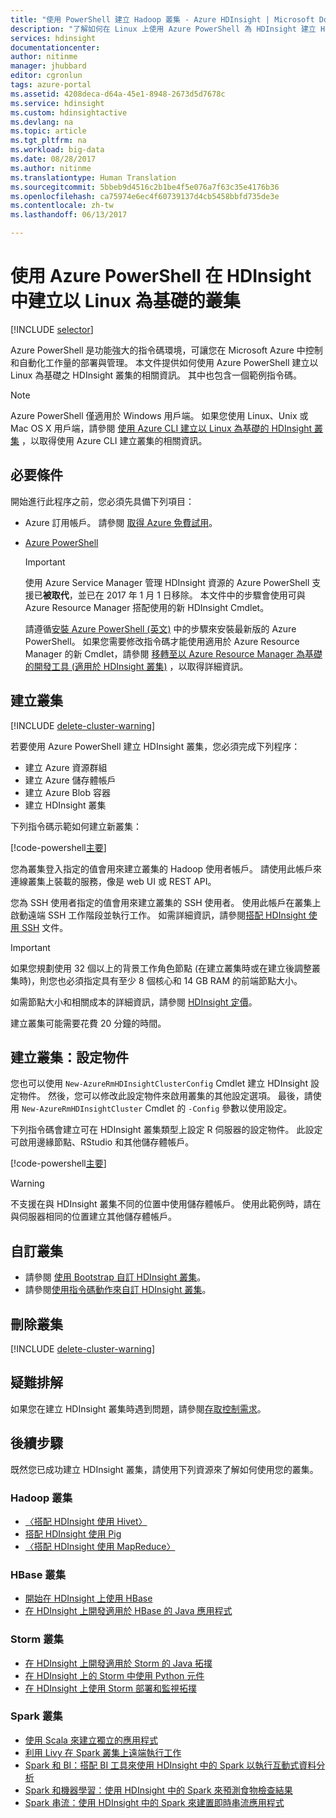 ```yaml
---
title: "使用 PowerShell 建立 Hadoop 叢集 - Azure HDInsight | Microsoft Docs"
description: "了解如何在 Linux 上使用 Azure PowerShell 為 HDInsight 建立 Hadoop、HBase、Storm 或 Spark 叢集。"
services: hdinsight
documentationcenter: 
author: nitinme
manager: jhubbard
editor: cgronlun
tags: azure-portal
ms.assetid: 4208deca-d64a-45e1-8948-2673d5d7678c
ms.service: hdinsight
ms.custom: hdinsightactive
ms.devlang: na
ms.topic: article
ms.tgt_pltfrm: na
ms.workload: big-data
ms.date: 08/28/2017
ms.author: nitinme
ms.translationtype: Human Translation
ms.sourcegitcommit: 5bbeb9d4516c2b1be4f5e076a7f63c35e4176b36
ms.openlocfilehash: ca75974e6ec4f60739137d4cb5458bbfd735de3e
ms.contentlocale: zh-tw
ms.lasthandoff: 06/13/2017

---
```

# <a name="create-linux-based-clusters-in-hdinsight-using-azure-powershell"></a>使用 Azure PowerShell 在 HDInsight 中建立以 Linux 為基礎的叢集

[!INCLUDE [selector](../../includes/hdinsight-create-linux-cluster-selector.md)]

Azure PowerShell 是功能強大的指令碼環境，可讓您在 Microsoft Azure 中控制和自動化工作量的部署與管理。 本文件提供如何使用 Azure PowerShell 建立以 Linux 為基礎之 HDInsight 叢集的相關資訊。 其中也包含一個範例指令碼。

> [!NOTE]
> Azure PowerShell 僅適用於 Windows 用戶端。 如果您使用 Linux、Unix 或 Mac OS X 用戶端，請參閱 [使用 Azure CLI 建立以 Linux 為基礎的 HDInsight 叢集](hdinsight-hadoop-create-linux-clusters-azure-cli.md) ，以取得使用 Azure CLI 建立叢集的相關資訊。

## <a name="prerequisites"></a>必要條件
開始進行此程序之前，您必須先具備下列項目：

* Azure 訂用帳戶。 請參閱 [取得 Azure 免費試用](https://azure.microsoft.com/documentation/videos/get-azure-free-trial-for-testing-hadoop-in-hdinsight/)。
* [Azure PowerShell](/powershell/azure/install-azurerm-ps)

    > [!IMPORTANT]
    > 使用 Azure Service Manager 管理 HDInsight 資源的 Azure PowerShell 支援已**被取代**，並已在 2017 年 1 月 1 日移除。 本文件中的步驟會使用可與 Azure Resource Manager 搭配使用的新 HDInsight Cmdlet。
    >
    > 請遵循[安裝 Azure PowerShell (英文)](https://docs.microsoft.com/powershell/azure/install-azurerm-ps) 中的步驟來安裝最新版的 Azure PowerShell。 如果您需要修改指令碼才能使用適用於 Azure Resource Manager 的新 Cmdlet，請參閱 [移轉至以 Azure Resource Manager 為基礎的開發工具 (適用於 HDInsight 叢集)](hdinsight-hadoop-development-using-azure-resource-manager.md) ，以取得詳細資訊。

## <a name="create-cluster"></a>建立叢集

[!INCLUDE [delete-cluster-warning](../../includes/hdinsight-delete-cluster-warning.md)]

若要使用 Azure PowerShell 建立 HDInsight 叢集，您必須完成下列程序：

* 建立 Azure 資源群組
* 建立 Azure 儲存體帳戶
* 建立 Azure Blob 容器
* 建立 HDInsight 叢集

下列指令碼示範如何建立新叢集：

[!code-powershell[主要](../../powershell_scripts/hdinsight/create-cluster/create-cluster.ps1?range=5-71)]

您為叢集登入指定的值會用來建立叢集的 Hadoop 使用者帳戶。 請使用此帳戶來連線叢集上裝載的服務，像是 web UI 或 REST API。

您為 SSH 使用者指定的值會用來建立叢集的 SSH 使用者。 使用此帳戶在叢集上啟動遠端 SSH 工作階段並執行工作。 如需詳細資訊，請參閱[搭配 HDInsight 使用 SSH](hdinsight-hadoop-linux-use-ssh-unix.md) 文件。

> [!IMPORTANT]
> 如果您規劃使用 32 個以上的背景工作角色節點 (在建立叢集時或在建立後調整叢集時)，則您也必須指定具有至少 8 個核心和 14 GB RAM 的前端節點大小。
>
> 如需節點大小和相關成本的詳細資訊，請參閱 [HDInsight 定價](https://azure.microsoft.com/pricing/details/hdinsight/)。

建立叢集可能需要花費 20 分鐘的時間。

## <a name="create-cluster-configuration-object"></a>建立叢集：設定物件

您也可以使用 `New-AzureRmHDInsightClusterConfig` Cmdlet 建立 HDInsight 設定物件。 然後，您可以修改此設定物件來啟用叢集的其他設定選項。 最後，請使用 `New-AzureRmHDInsightCluster` Cmdlet 的 `-Config` 參數以使用設定。

下列指令碼會建立可在 HDInsight 叢集類型上設定 R 伺服器的設定物件。 此設定可啟用邊緣節點、RStudio 和其他儲存體帳戶。

[!code-powershell[主要](../../powershell_scripts/hdinsight/create-cluster/create-cluster-with-config.ps1?range=59-98)]

> [!WARNING]
> 不支援在與 HDInsight 叢集不同的位置中使用儲存體帳戶。 使用此範例時，請在與伺服器相同的位置建立其他儲存體帳戶。

## <a name="customize-clusters"></a>自訂叢集

* 請參閱 [使用 Bootstrap 自訂 HDInsight 叢集](hdinsight-hadoop-customize-cluster-bootstrap.md#use-azure-powershell)。
* 請參閱[使用指令碼動作來自訂 HDInsight 叢集](hdinsight-hadoop-customize-cluster-linux.md)。

## <a name="delete-the-cluster"></a>刪除叢集

[!INCLUDE [delete-cluster-warning](../../includes/hdinsight-delete-cluster-warning.md)]

## <a name="troubleshoot"></a>疑難排解

如果您在建立 HDInsight 叢集時遇到問題，請參閱[存取控制需求](hdinsight-administer-use-portal-linux.md#create-clusters)。

## <a name="next-steps"></a>後續步驟

既然您已成功建立 HDInsight 叢集，請使用下列資源來了解如何使用您的叢集。

### <a name="hadoop-clusters"></a>Hadoop 叢集

* [〈搭配 HDInsight 使用 Hivet〉](hdinsight-use-hive.md)
* [搭配 HDInsight 使用 Pig](hdinsight-use-pig.md)
* [〈搭配 HDInsight 使用 MapReduce〉](hdinsight-use-mapreduce.md)

### <a name="hbase-clusters"></a>HBase 叢集

* [開始在 HDInsight 上使用 HBase](hdinsight-hbase-tutorial-get-started-linux.md)
* [在 HDInsight 上開發適用於 HBase 的 Java 應用程式](hdinsight-hbase-build-java-maven-linux.md)

### <a name="storm-clusters"></a>Storm 叢集

* [在 HDInsight 上開發適用於 Storm 的 Java 拓撲](hdinsight-storm-develop-java-topology.md)
* [在 HDInsight 上的 Storm 中使用 Python 元件](hdinsight-storm-develop-python-topology.md)
* [在 HDInsight 上使用 Storm 部署和監視拓撲](hdinsight-storm-deploy-monitor-topology-linux.md)

### <a name="spark-clusters"></a>Spark 叢集

* [使用 Scala 來建立獨立的應用程式](hdinsight-apache-spark-create-standalone-application.md)
* [利用 Livy 在 Spark 叢集上遠端執行工作](hdinsight-apache-spark-livy-rest-interface.md)
* [Spark 和 BI：搭配 BI 工具來使用 HDInsight 中的 Spark 以執行互動式資料分析](hdinsight-apache-spark-use-bi-tools.md)
* [Spark 和機器學習：使用 HDInsight 中的 Spark 來預測食物檢查結果](hdinsight-apache-spark-machine-learning-mllib-ipython.md)
* [Spark 串流：使用 HDInsight 中的 Spark 來建置即時串流應用程式](hdinsight-apache-spark-eventhub-streaming.md)


